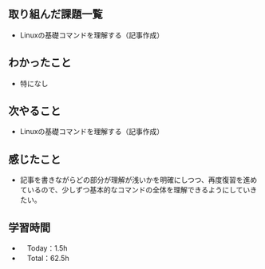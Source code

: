 ## 取り組んだ課題一覧
- Linuxの基礎コマンドを理解する（記事作成）

## わかったこと
- 特になし

## 次やること
- Linuxの基礎コマンドを理解する（記事作成）

## 感じたこと
- 記事を書きながらどの部分が理解が浅いかを明確にしつつ、再度復習を進めているので、少しずつ基本的なコマンドの全体を理解できるようにしていきたい。

## 学習時間
- 　Today：1.5h
- 　Total：62.5h
